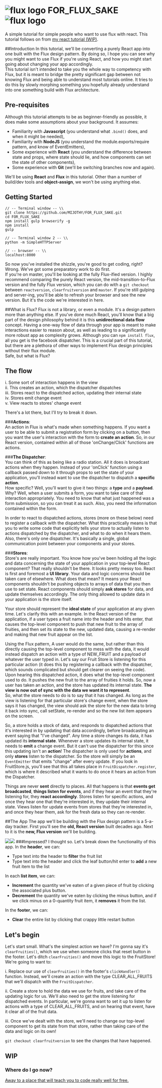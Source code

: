 # ![flux logo](/assets/img/flux_logo_fandc.png) FOR_FLUX_SAKE ![flux logo](/assets/img/flux_logo_fandc.png)
A simple tutorial for simple people who want to use flux with react.
This tutorial follows on from [my react tutorial (WIP)](https://github.com/MIJOTHY/REACT_SCHMEACT).

##Introduction
In this tutorial, we'll be converting a purely React app into one built with the Flux design pattern. By doing so, I hope you can see why you might want to use Flux if you're using React, and how you might start going about changing your app accordingly.  
This tutorial isn't intended to take you the whole way to competency with Flux, but it is meant to bridge the pretty significant gap between not knowing Flux and being able to understand most tutorials online. It tries to do this by slowly morphing something you hopefully already understand into one something build with Flux architecture.  

## Pre-requisites
Although this tutorial attempts to be as beginner-friendly as possible, it does make some assumptions about your background. It assumes:
 * Familiarity with __Javascript__ (you understand what `.bind()` does, and when it might be needed),
 * Familiarity with __NodeJS__ (you understand the module.exports/require pattern, and know of EventEmitters),
 * Some experience with __React__ (you understand the difference between state and props, where state should lie, and how components can set the state of other components),
 * Some experience with __Git__ (we'll be switching branches now and again).

We'll be using __React__ and __Flux__ in this tutorial. Other than a number of build/dev tools and __object-assign__, we won't be using anything else.

## Getting Started
```
// -- Terminal window -- \\
git clone https://github.com/MIJOTHY/FOR_FLUX_SAKE.git
cd FOR_FLUX_SAKE
npm install gulp browserify -g
npm install
gulp

// -- Terminal window 2 -- \\
python -m SimpleHTTPServer

// -- browser -- \\
localhost:8000
```

So now you've installed the shizzle, you're good to get coding, right? Wrong. We've got some preparatory work to do first.  
If you're on master, you'll be looking at the fully Flux-ified version. 
I highly recommend comparing the purely React version, the mid-transition-to-Flux version and the fully Flux version, which you can do with a `git checkout` between `reactversion`, `clearfruitversion` and `master`. If you're still gulping and server-ing, you'll be able to refresh your browser and see the new version. But it's the code we're interested in here.

##What is Flux?
Flux is not a library, or even a module. It's a design pattern more than anything else. If you've done much React, you'll know that a big part of the design philosophy behind it is this __unidirectional data flow__ concept. Having a one-way flow of data through your app is meant to make interactions easier to reason about, as well as leading to a significantly more robust app as complexity grows. Although you can `npm install flux`, all you get is the facebook dispatcher. This is a crucial part of this tutorial, but there are a plethora of other ways to implement Flux design principles without their flux module.  
Safe, but what is Flux?

## The flow
i. Some sort of interaction happens in the view  
ii. This creates an action, which the dispatcher dispatches  
iii. Stores react to the dispatched action, updating their internal state     
iv. Stores emit change event  
v. View reacts to stores' change event   

There's a lot there, but I'll try to break it down.  

###__Actions__:  
An action in Flux is what's made when something happens. If you want a user to be able to submit a registration form by clicking on a button, then you want the user's interaction with the form to __create an action__. So, in our React version, contained within all of those 'onChange/Click' functions are actions.  

###__The Dispatcher__:  
You can think of this as being like a radio station. All it does is broadcast actions when they happen. Instead of your 'onClick' function using a callback passed down to it through props to set the state of your application, you'll instead want to use the dispatcher to dispatch a __specific action__.  
How specific? Well, you'll want to give it two things: a __type__ and a __payload__. Why? Well, when a user submits a form, you want to take care of that interaction appropriately. You need to know that what just happened was a form submission, so you can treat it as such. Also, you need the information contained within the form.  

In order to react to dispatched actions, stores (more on these below) need to register a callback with the dispatcher. What this practically means is that you to write some code that explicitly tells your store to actually listen to actions dispatched by the dispatcher, and what to do when it hears them.  
Also, there's only one dispatcher. It's basically a single, global communication point between your components and your stores.  

###__Stores__:  
Store's are really important. You know how you've been holding all the logic and data concerning the state of your application in your top-level React component? That really shouldn't be there. It looks pretty messy too. React is first and foremost a __UI library__. Your data and logic concerns should be taken care of elsewhere. What does that mean? It means your React components shouldn't be pushing objects to arrays of data that you then use to set state. React components should simply __ask stores__ for data, and update themselves accordingly. The only thing allowed to update data in your application is the store itself.  

Your store should represent the __ideal state__ of your application at any given time. Let's clarify this with an example. In the React version of the application, if a user types a fruit name into the header and hits enter, that causes the top-level component to push that new fruit to the array of fruities, and then set its state to the new, updated data, causing a re-render and making that new fruit appear on the list.  

Using the Flux pattern, A user would do the same, but rather than this directly causing the top-level component to mess with the data, it would instead dispatch an action with a type of NEW_FRUIT and a payload of whatever the user typed in. Let's say our Fruit Store is listening for this particular action (it does this by registering a callback with the dispatcher, which sounds complicated but should get clearer on seeing the code). Upon hearing this dispatched action, it does what the top-level component used to do. It pushes the new fruit to the array of fruities it holds. So, now a user has taken an action, and the store has updated its internal state. __The view is now out of sync with the data we want it to represent__.  
So, what the store needs to do is to say that it has changed. As long as the view is listening for that particular store's change event, when the store says it has changed, the view should ask the store for the new data to bring it back into sync, call setState, re-render and so the new list item appears on the screen.  

So, a store holds a stock of data, and responds to dispatched actions that it's interested in by updating that data accordingly, before broadcasting an event saying that "I've changed". Any time a store changes its data, it has updated its __internal state__. Whenever a store updates its internal state, it needs to __emit__ a change event. But it can't use the dispatcher for this since this updating isn't an __action__! The dispatcher is only used for __actions__, and only __stores__ listen to the dispatcher. So the store will simply be an `EventEmitter` that emits "change" after every update. If you look in FruitStore.js, you'll see that this all takes place in `FruitDispatcher.register`, which is where it described what it wants to do once it hears an action from the Dispatcher. 

Things are never __sent__ directly to places. All that happens is that __events get broadcasted__, __things listen for events__, and if they hear an event that they're listening for, they __react accordingly__. Stores listen for specific actions, and once they hear one that they're interested in, they update their internal state. Views listen for update events from stores that they're interested in, and once they hear them, ask for the fresh data so they can re-render.

##The App
The app we'll be building with the Flux design pattern is a 5-a-day tracker.
First you'll see the __old, React version__ built decades ago. Next to it is the __new, Flux version__ we'll be building.

![](/assets/img/App-Mockup.png)![](/assets/img/App-Mockup-Flux.png)
###Impressed? I thought so.  Let's break down the functionality of this app.
In the __header__, we can:
* Type text into the header to __filter__ the fruit list
* Type text into the header and click the leaf button/hit enter to __add__ a new fruit item to the list

In each __list item__, we can:
* __Increment__ the quantity we've eaten of a given piece of fruit by clicking the associated plus button.
* __Decrement__ the quantity we've eaten by clicking the minus button, and if we click minus on a 0-quantity fruit item, it __removes__ it from the list.

In the __footer__, we can:
* __Clear__ the entire list by clicking that crappy little restart button


## Let's begin
Let's start small. What's the simplest action we have? I'm gonna say it's `clearFruities()`, which we use when someone clicks that reset button in the footer. Let's ditch `clearFruities()` and move this logic to the FruitStore! We're going to want to:

i. Replace our use of `clearFruities()` in the footer's `clickHandler()` function. Instead, we'll create an action with the type CLEAR_ALL_FRUITS that we'll dispatch with the `FruitDispatcher`.

ii. Create a store to hold the data we use for fruits, and take care of the updating logic for us. We'll also need to get the store listening for dispatched events. In particular, we're gonna want to set it up to listen for actions with a type of CLEAR_ALL_FRUITS, and on hearing that event, have it clear all of the fruit data.

iii. Once we've dealt with the store, we'll need to change our top-level component to get its state from that store, rather than taking care of the data and logic on its own!

`git checkout clearfruitversion` to see the changes that have happened.

## WIP

### Where do I go now?
[Away to a place that will teach you to code really well for free.](http://foundersandcoders.org/apply.html)
